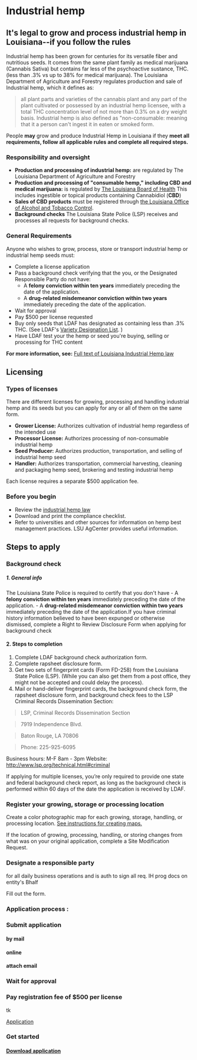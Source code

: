 <!-- service group title -->
# Industrial hemp
<!--service group subhead -->
## It's legal to grow and process industrial hemp in Louisiana--if you follow the rules
Industrial hemp has been grown for centuries for its versatile fiber and nutritious seeds. It comes from the same plant family as medical marijuana (Cannabis Sativa) but contains far less of the psychoactive sustance, THC. (less than .3% vs up to 38% for medical marijuana). 
The Louisiana Department of Agriculture and Forestry regulates production and sale of Industrial hemp, which it defines as:
> all plant parts and varieties of the cannabis plant and any part of the plant cultivated or possessed by an industrial hemp licensee, with a total THC concentration level of not more than 0.3% on a dry weight basis.
Industrial hemp is also defined as "non-consumable: meaning that it a person can't ingest it in eaten or smoked form. 

People **may** grow and produce Industrial Hemp in Louisiana if they **meet all requirements, follow all applicable rules and complete all required steps.** 




### Responsibility and oversight
- **Production and processing of industrial hemp:** are regulated by The Louisiana Department of Agriculture and Forestry
- **Production and processing of "consumable hemp," including CBD and medical marijuana:** is regulated by [The Louisiana Board of Health](https://ldh.la.gov/) This includes ingestible or topical products containing Cannabidiol (**CBD**) 
- **Sales of CBD products** must be registered through [the Louisiana Office of Alcohol and Tobacco Control](https://atc.louisiana.gov/).
- **Background checks** The Louisiana State Police (LSP) receives and processes all requests for background checks.

### General Requirements
Anyone who wishes to grow, process, store or transport industrial hemp or industrial hemp seeds must:
- Complete a license application 
- Pass a background check verifying that the you, or the Designated Responsible Party do not have:  
    - A **felony conviction within ten years** immediately preceding the date of the application. 
    - A **drug-related misdemeanor conviction within two years** immediately preceding the date of the application.
- Wait for approval 
- Pay $500 per license requested
- Buy only seeds that LDAF has designated as containing less than .3% THC.
(See LDAF's [Variety Designation List](http://www.ldaf.state.la.us/wp-content/uploads/2023/05/Variety-Designation-List-2023May09.pdf). )
- Have LDAF test your the hemp or seed you're buying, selling or processing for THC content

**For more information, see:**
[Full text of Louisiana Industrial Hemp law](http://www.ldaf.state.la.us/wp-content/uploads/2021/12/Law-State-Legis-Site-12-2-2021.pdf) 

<!--service categories (from category content type): Licensing, Horticulture -->
<!-- entry title -->
## Licensing
<!--entry subhead -->


<!--// entry subhead -->

<!-- Below are the standard fields describing the benefits, requirements and means of accessing the service. Each one is a referenced "description with headline" content type. User can add up to ten of these -->

   ### Types of licenses
  There are different licenses for growing, processing and handling industrial hemp and its seeds but you can apply for any or all of them on the same form. 
- **Grower License:** Authorizes cultivation of industrial hemp regardless of the intended use
- **Processor License:** Authorizes processing of non-consumable industrial hemp
- **Seed Producer:** Authorizes production, transportation, and selling of industrial hemp seed
- **Handler:** Authorizes transportation, commercial harvesting, cleaning and packaging hemp seed, brokering and testing industrial hemp

Each license requires a separate $500 application fee. 
   
 <!-- // description with headline CT reference -->
  ### Before you begin
- Review the [industrial hemp law ](http://www.ldaf.state.la.us/wp-content/uploads/2021/12/Law-State-Legis-Site-12-2-2021.pdf)
- Download and print the compliance checklist.
- Refer to universities and other sources for information on hemp best management practices. LSU AgCenter provides useful information.
  <!-- description with headline CT reference #2 -->
  <!-- In final version of CT, the headlines will be chosen fron a standard list  -->
 
 ## Steps to apply 
  

<!-- // description with headline CT reference #3 -->

 <!-- description with headline CT reference -->
  <!-- In final version of CT, the headlines will be chosen fron a standard list  -->
  ### Background check 
##### 1. General info
The Louisiana State Police is required to certify that you don't have
    - A **felony conviction within ten years** immediately preceding the date of the application. 
    - A **drug-related misdemeanor conviction within two years** immediately preceding the date of the application.If you have criminal history information believed to have been expunged or otherwise dismissed, complete a Right to Review Disclosure Form when applying for background check  
    
<!-- Description with headline CT reference -->
#### 2. Steps to completion
1. Complete LDAF background check authorization form.
2. Complete rapsheet disclosure form.
3. Get two sets of fingerprint cards (Form FD-258) from the Louisiana State Police (LSP). (While you can also get them from a post office, they might not be accepted and could delay the process).
4. Mail or hand-deliver fingerprint cards, the background check form, the rapsheet disclosure form, and background check fees to the LSP Criminal Records Dissemination Section:
<!-- // Description with headline CT reference -->
<!-- // Contact reference -->
> LSP, Criminal Records Dissemination Section

> 7919 Independence Blvd.

> Baton Rouge, LA 70806

> Phone: 225-925-6095
<!-- // Contact reference -->

Business hours: M-F 8am - 3pm
Website: http://www.lsp.org/technical.html#criminal 
<!-- // description with headline CT reference -->

If applying for multiple licenses, you’re only required to provide one state and federal background check report, as long as the background check is performed within 60 days of the date the application is received by LDAF.


<!-- // description with headline CT reference -->
<!-- description with headline CT reference -->

  ### Register your growing, storage or processing location
  Create a color photographic map for each growing, storage, handling, or processing location. [See instructions for creating maps.](http://www.ldaf.state.la.us/wp-content/uploads/2021/11/Map-Instructions-for-Applications.pdf)
  
  If the location of growing, processing, handling, or storing changes from what was on your original application, complete a Site Modification Request.
  ### Designate a responsible party
for all daily business operations and is auth to sign all req. IH prog docs on entity's Bhalf

Fill out the form.

  ### Application process :
  ### Submit application
  #### by mail
  #### online
  #### attach email
  
  ### Wait for approval
  ### Pay registration fee of $500 per license
tk
 
<!-- // description with headline CT reference -->

<!-- Linked PDF -->
[Application](https://app.contentful.com/spaces/pc5e1rlgfrov/assets/3rW9nXpYVesH2exFsIqj0o)
<!--// Linked PDF -->

<!-- Service CTA: Call to action content type-->
<!-- Call to action msg -->
### Get started
<!--// Call to action msg -->
<!-- Button or link label -->
#### [Download application](https://www.example.com)
<!--// Button or link label -->
<!--// Service CTA -->
